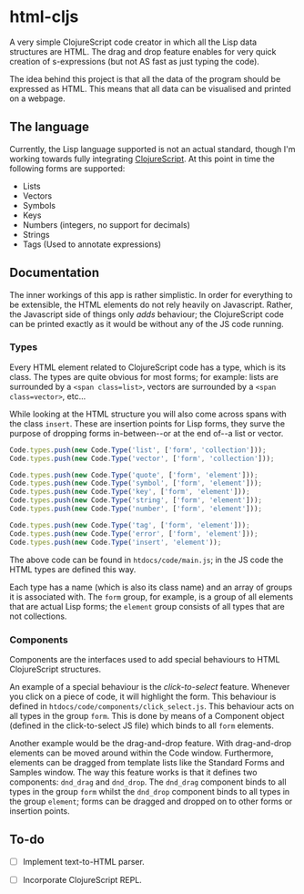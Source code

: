 html-cljs
=========

A very simple ClojureScript code creator in which all the Lisp data structures are HTML. The drag and drop feature enables for very quick creation of s-expressions (but not AS fast as just typing the code).

The idea behind this project is that all the data of the program should be expressed as HTML. This means that all data can be visualised and printed on a webpage.

## The language

Currently, the Lisp language supported is not an actual standard, though I'm working towards fully integrating [ClojureScript](https://github.com/kanaka/clojurescript). At this point in time the following forms are supported:

- Lists
- Vectors
- Symbols
- Keys
- Numbers (integers, no support for decimals)
- Strings
- Tags (Used to annotate expressions)

## Documentation

The inner workings of this app is rather simplistic. In order for everything to be extensible, the HTML elements do not rely heavily on Javascript. Rather, the Javascript side of things only *adds* behaviour; the ClojureScript code can be printed exactly as it would be without any of the JS code running.

### Types

Every HTML element related to ClojureScript code has a type, which is its class. The types are quite obvious for most forms; for example: lists are surrounded by a ``<span class=list>``, vectors are surrounded by a ``<span class=vector>``, etc...

While looking at the HTML structure you will also come across spans with the class ``insert``. These are insertion points for Lisp forms, they surve the purpose of dropping forms in-between--or at the end of--a list or vector.

```javascript
Code.types.push(new Code.Type('list', ['form', 'collection']));
Code.types.push(new Code.Type('vector', ['form', 'collection']));

Code.types.push(new Code.Type('quote', ['form', 'element']));
Code.types.push(new Code.Type('symbol', ['form', 'element']));
Code.types.push(new Code.Type('key', ['form', 'element']));
Code.types.push(new Code.Type('string', ['form', 'element']));
Code.types.push(new Code.Type('number', ['form', 'element']));

Code.types.push(new Code.Type('tag', ['form', 'element']));
Code.types.push(new Code.Type('error', ['form', 'element']));
Code.types.push(new Code.Type('insert', 'element'));
```

The above code can be found in ``htdocs/code/main.js``; in the JS code the HTML types are defined this way.

Each type has a name (which is also its class name) and an array of groups it is associated with. The ``form`` group, for example, is a group of all elements that are actual Lisp forms; the ``element`` group consists of all types that are not collections.

### Components

Components are the interfaces used to add special behaviours to HTML ClojureScript structures.

An example of a special behaviour is the *click-to-select* feature. Whenever you click on a piece of code, it will highlight the form. This behaviour is defined in ``htdocs/code/components/click_select.js``. This behaviour acts on all types in the group ``form``. This is done by means of a Component object (defined in the click-to-select JS file) which binds to all ``form`` elements.

Another example would be the drag-and-drop feature. With drag-and-drop elements can be moved around within the Code window. Furthermore, elements can be dragged from template lists like the Standard Forms and Samples window. The way this feature works is that it defines two components: ``dnd_drag`` and ``dnd_drop``. The ``dnd_drag`` component binds to all types in the group ``form`` whilst the ``dnd_drop`` component binds to all types in the group ``element``; forms can be dragged and dropped on to other forms or insertion points.

## To-do

- [ ] Implement text-to-HTML parser.
- [ ] Incorporate ClojureScript REPL.
  
